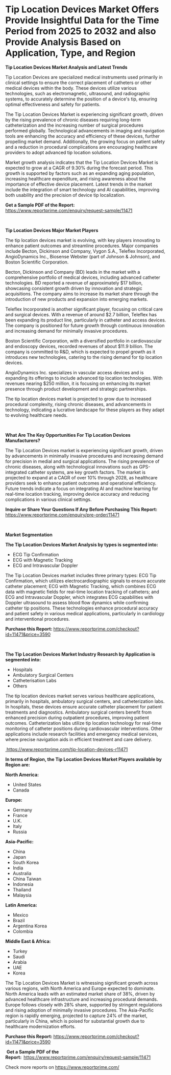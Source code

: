 <p><h1>Tip Location Devices Market Offers Provide Insightful Data for the Time Period from 2025 to 2032 and also Provide Analysis Based on Application, Type, and Region</h1></p><p><strong>Tip Location Devices Market Analysis and Latest Trends</strong></p>
<p><p>Tip Location Devices are specialized medical instruments used primarily in clinical settings to ensure the correct placement of catheters or other medical devices within the body. These devices utilize various technologies, such as electromagnetic, ultrasound, and radiographic systems, to accurately determine the position of a device's tip, ensuring optimal effectiveness and safety for patients.</p><p>The Tip Location Devices Market is experiencing significant growth, driven by the rising prevalence of chronic diseases requiring long-term catheterization and the increasing number of surgical procedures performed globally. Technological advancements in imaging and navigation tools are enhancing the accuracy and efficiency of these devices, further propelling market demand. Additionally, the growing focus on patient safety and a reduction in procedural complications are encouraging healthcare providers to adopt advanced tip location solutions.</p><p>Market growth analysis indicates that the Tip Location Devices Market is expected to grow at a CAGR of 9.30% during the forecast period. This growth is supported by factors such as an expanding aging population, increasing healthcare expenditure, and rising awareness about the importance of effective device placement. Latest trends in the market include the integration of smart technology and AI capabilities, improving both usability and the precision of device tip localization.</p></p>
<p><strong>Get a Sample PDF of the Report:&nbsp;</strong> <a href="https://www.reportprime.com/enquiry/request-sample/11471?utm_campaign=3012&utm_medium=2&utm_source=Github&utm_content=ia&utm_term=20032025&utm_id=tip-location-devices">https://www.reportprime.com/enquiry/request-sample/11471</a></p>
<p>&nbsp;</p>
<p><strong>Tip Location Devices Major Market Players</strong></p>
<p><p>The tip location devices market is evolving, with key players innovating to enhance patient outcomes and streamline procedures. Major companies include Becton, Dickinson and Company, Vygon S.A., Teleflex Incorporated, AngioDynamics Inc., Biosense Webster (part of Johnson & Johnson), and Boston Scientific Corporation.</p><p>Becton, Dickinson and Company (BD) leads in the market with a comprehensive portfolio of medical devices, including advanced catheter technologies. BD reported a revenue of approximately $17 billion, showcasing consistent growth driven by innovation and strategic acquisitions. The company aims to increase its market share through the introduction of new products and expansion into emerging markets.</p><p>Teleflex Incorporated is another significant player, focusing on critical care and surgical devices. With a revenue of around $2.7 billion, Teleflex has been expanding its product line, particularly in catheter and access devices. The company is positioned for future growth through continuous innovation and increasing demand for minimally invasive procedures.</p><p>Boston Scientific Corporation, with a diversified portfolio in cardiovascular and endoscopy devices, recorded revenues of about $11.9 billion. The company is committed to R&D, which is expected to propel growth as it introduces new technologies, catering to the rising demand for tip location devices.</p><p>AngioDynamics Inc. specializes in vascular access devices and is expanding its offerings to include advanced tip location technologies. With revenues nearing $250 million, it is focusing on enhancing its market presence through product development and strategic partnerships.</p><p>The tip location devices market is projected to grow due to increased procedural complexity, rising chronic diseases, and advancements in technology, indicating a lucrative landscape for these players as they adapt to evolving healthcare needs.</p></p>
<p>&nbsp;</p>
<p><strong>What Are The Key Opportunities For Tip Location Devices Manufacturers?</strong></p>
<p><p>The Tip Location Devices market is experiencing significant growth, driven by advancements in minimally invasive procedures and increasing demand for precision in medial and surgical applications. The rising prevalence of chronic diseases, along with technological innovations such as GPS-integrated catheter systems, are key growth factors. The market is projected to expand at a CAGR of over 10% through 2028, as healthcare providers seek to enhance patient outcomes and operational efficiency. Future trends indicate a focus on integrating AI and machine learning for real-time location tracking, improving device accuracy and reducing complications in various clinical settings.</p></p>
<p><strong>Inquire or Share Your Questions If Any Before Purchasing This Report:</strong> <a href="https://www.reportprime.com/enquiry/pre-order/11471?utm_campaign=3012&utm_medium=2&utm_source=Github&utm_content=ia&utm_term=20032025&utm_id=tip-location-devices">https://www.reportprime.com/enquiry/pre-order/11471</a></p>
<p>&nbsp;</p>
<p><strong>Market Segmentation</strong></p>
<p><strong>The Tip Location Devices Market Analysis by types is segmented into:</strong></p>
<p><ul><li>ECG Tip Confirmation</li><li>ECG with Magnetic Tracking</li><li>ECG and Intravascular Doppler</li></ul></p>
<p><p>The Tip Location Devices market includes three primary types: ECG Tip Confirmation, which utilizes electrocardiographic signals to ensure accurate catheter placement; ECG with Magnetic Tracking, which combines ECG data with magnetic fields for real-time location tracking of catheters; and ECG and Intravascular Doppler, which integrates ECG capabilities with Doppler ultrasound to assess blood flow dynamics while confirming catheter tip positions. These technologies enhance procedural accuracy and patient safety in various medical applications, particularly in cardiology and interventional procedures.</p></p>
<p><strong>Purchase this Report:&nbsp;</strong><a href="https://www.reportprime.com/checkout?id=11471&price=3590&utm_campaign=3012&utm_medium=2&utm_source=Github&utm_content=ia&utm_term=20032025&utm_id=tip-location-devices">https://www.reportprime.com/checkout?id=11471&price=3590</a></p>
<p>&nbsp;</p>
<p><strong>The Tip Location Devices Market Industry Research by Application is segmented into:</strong></p>
<p><ul><li>Hospitals</li><li>Ambulatory Surgical Centers</li><li>Catheterisation Labs</li><li>Others</li></ul></p>
<p><p>The tip location devices market serves various healthcare applications, primarily in hospitals, ambulatory surgical centers, and catheterization labs. In hospitals, these devices ensure accurate catheter placement for patient treatments and diagnostics. Ambulatory surgical centers benefit from enhanced precision during outpatient procedures, improving patient outcomes. Catheterization labs utilize tip location technology for real-time monitoring of catheter positions during cardiovascular interventions. Other applications include research facilities and emergency medical services, where precise navigation aids in efficient treatment and care delivery.</p></p>
<p><a href="https://www.reportprime.com/tip-location-devices-r11471?utm_campaign=3012&utm_medium=2&utm_source=Github&utm_content=ia&utm_term=20032025&utm_id=tip-location-devices">&nbsp;https://www.reportprime.com/tip-location-devices-r11471</a></p>
<p><strong>In terms of Region, the Tip Location Devices Market Players available by Region are:</strong></p>
<p>
    <p> <strong> North America: </strong>
        <ul>
            <li>United States</li>
            <li>Canada</li>
        </ul>
        </p> 
    <p> <strong> Europe: </strong>
        <ul>
            <li>Germany</li>
            <li>France</li>
            <li>U.K.</li>
            <li>Italy</li>
            <li>Russia</li>
        </ul>
        </p> 
    <p> <strong> Asia-Pacific: </strong>
        <ul>
            <li>China</li>
            <li>Japan</li>
            <li>South Korea</li>
            <li>India</li>
            <li>Australia</li>
            <li>China Taiwan</li>
            <li>Indonesia</li>
            <li>Thailand</li>
            <li>Malaysia</li>
        </ul>
        </p> 
    <p> <strong> Latin America: </strong>
        <ul>
            <li>Mexico</li>
            <li>Brazil</li>
            <li>Argentina Korea</li>
            <li>Colombia</li>
        </ul>
        </p> 
    <p> <strong> Middle East & Africa: </strong>
        <ul>
            <li>Turkey</li>
            <li>Saudi</li>
            <li>Arabia</li>
            <li>UAE</li>
            <li>Korea</li>
        </ul>
    </p>
    </p>
<p><p>The Tip Location Devices Market is witnessing significant growth across various regions, with North America and Europe expected to dominate. North America leads with an estimated market share of 38%, driven by advanced healthcare infrastructure and increasing procedural demands. Europe follows closely with 28% share, supported by stringent regulations and rising adoption of minimally invasive procedures. The Asia-Pacific region is rapidly emerging, projected to capture 24% of the market, particularly in China, which is poised for substantial growth due to healthcare modernization efforts.</p></p>
<p><strong>Purchase this Report: </strong><a href="https://www.reportprime.com/checkout?id=11471&price=3590&utm_campaign=3012&utm_medium=2&utm_source=Github&utm_content=ia&utm_term=20032025&utm_id=tip-location-devices">https://www.reportprime.com/checkout?id=11471&price=3590</a></p>
<p>&nbsp;<strong>Get a Sample PDF of the Report:&nbsp;&nbsp;</strong><a href="https://www.reportprime.com/enquiry/request-sample/11471?utm_campaign=3012&utm_medium=2&utm_source=Github&utm_content=ia&utm_term=20032025&utm_id=tip-location-devices">https://www.reportprime.com/enquiry/request-sample/11471</a></p>
<p><strong></strong></p>
<p>Check more reports on <a href="https://www.reportprime.com/?utm_campaign=3012&utm_medium=2&utm_source=Github&utm_content=ia&utm_term=20032025&utm_id=tip-location-devices">https://www.reportprime.com/</a></p>